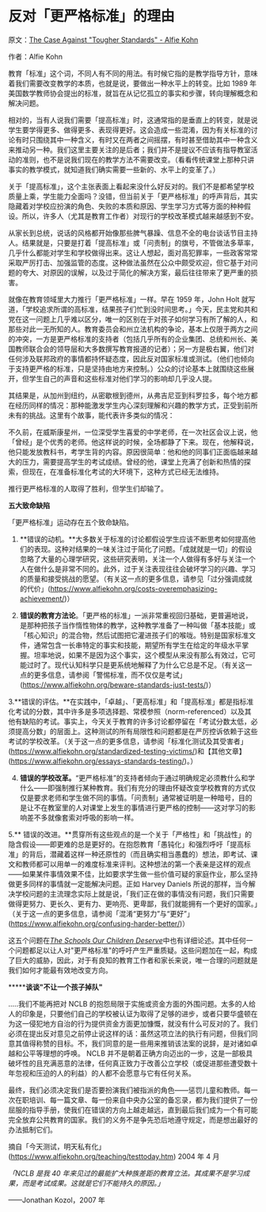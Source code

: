 # 反对「更严格标准」的理由

原文：[The Case Against "Tougher Standards" - Alfie Kohn](https://www.alfiekohn.org/standards-and-testing/case-tougher-standards/)

作者：Alfie Kohn

教育「标准」这个词，不同人有不同的用法。有时候它指的是教学指导方针，意味着我们需要改变教学的本质，也就是说，要做出一种水平上的转变。比如 1989 年美国数学教师协会提出的标准，就旨在从记忆孤立的事实和步骤，转向理解概念和解决问题。

相对的，当有人说我们需要「提高标准」时，这通常指的是垂直上的转变，就是说学生要学得更多、做得更多、表现得更好。这会造成一些混淆，因为有关标准的讨论有时只围绕其中一种含义，有时又在两者之间摇摆，有时甚至借助其中一种含义来推动另一种。我们这里主要关注的是后者；我们并不是提议不应该有指导教室活动的准则，也不是说我们现在的教学方法不需要改变。（看看传统课堂上那种只讲事实的教学模式，就知道我们确实需要一些新的、水平上的变革了。）

关于「提高标准」，这个主张表面上看起来没什么好反对的。我们不是都希望学校质量上乘，学生能力全面吗？没错，但当前关于「更严格标准」的呼声背后，其实隐藏着对学校应扮演的角色、失败的本质和原因、学生学习方式等方面的种种假设。所以，许多人（尤其是教育工作者）对现行的学校改革模式越来越感到不安。

从家长到总统，说话的风格都开始像那些脾气暴躁、信息不全的电台谈话节目主持人。结果就是，只要是打着「提高标准」或「问责制」的旗号，不管做法多草率，几乎什么都能对学生和学校做得出来。这让人想起，面对高犯罪率，一些政客常常采取严厉打击、加强监管的态度。这种做法虽然在公众中颇受欢迎，但它基于对问题的夸大、对原因的误解，以及过于简化的解决方案，最后往往带来了更严重的损害。

就像在教育领域里大力推行「更严格标准」一样。早在 1959 年，John Holt 就写道，「学校追求所谓的高标准，结果孩子们忙到没时间思考。」今天，民主党和共和党在这一问题上几乎难以区分，唯一的区别在于对孩子如何学习有所了解的人，和那些对此一无所知的人。教育委员会和州立法机构的争论，基本上仅限于两方之间的冲突，一方是更严格标准的支持者（包括几乎所有的企业集团、总统和州长、美国教师联合会的领导层和大多数撰写教育报道的记者）；另一方是极右翼，他们对任何涉及联邦政府的事情都持怀疑态度，因此反对国家标准或测试。（他们也倾向于支持更严格的标准，只是坚持由地方来控制。）公众的讨论基本上就围绕这些展开，但学生自己的声音和这些标准对他们学习的影响却几乎没人提。

其结果是，从加州到纽约，从密歇根到德州，从弗吉尼亚到科罗拉多，每个地方都在经历同样的情况：那种能激发学生内心深刻理解和兴趣的教学方式，正受到前所未有的挑战。这里有个故事，能代表许多类似的情况：

不久前，在威斯康星州，一位深受学生喜爱的中学老师，在一次社区会议上说，他「曾经」是个优秀的老师。他这样说的时候，全场都静了下来。现在，他解释说，他只能发放教科书，考学生背的内容。原因很简单：他和他的同事们正面临越来越大的压力，需要提高学生的考试成绩。曾经的他，课堂上充满了创新和热情的探索，但现在，在准备标准化考试的大环境下，这种方式已经无法维持。

推行更严格标准的人取得了胜利，但学生们却输了。

**五大致命缺陷**

「更严格标准」运动存在五个致命缺陷。

1. **错误的动机。**大多数关于标准的讨论都假设学生应该不断思考如何提高他们的表现。这种对结果的一味关注过于简化了问题。「成就就是一切」的假设忽略了大量的心理学研究，这些研究表明，关注一个人做得有多好与关注一个人在做什么是非常不同的。此外，过于关注表现往往会破坏学习的兴趣、学习的质量和接受挑战的愿望。（有关这一点的更多信息，请参见「过分强调成就的代价」(https://www.alfiekohn.org/costs-overemphasizing-achievement/)）

2. **错误的教育方法论**。「更严格的标准」一派非常重视回归基础，更普遍地说，是那种把孩子当作惰性物体的教学，这种教学准备了一种叫做「基本技能」或「核心知识」的混合物，然后试图把它灌进孩子们的喉咙。特别是国家标准文件，通常包含一长串特定的事实和技能，期望所有学生在给定的年级水平掌握。坦率地说，如果不是因为这个事实，这个模型从来没有那么有效过，它可能过时了。现代认知科学只是更系统地解释了为什么它总是不足。（有关这一点的更多信息，请参阅「警惕标准，而不仅仅是考试」(https://www.alfiekohn.org/beware-standards-just-tests/)）

3.**错误的评估。**在实践中，「卓越」、「更高标准」和「提高标准」都是指标准化考试的分数，其中许多是多项选择题、常模参照（norm-referenced）以及其他有缺陷的考试。事实上，今天关于教育的许多讨论都停留在「考试分数太低，必须提高分数」的层面上。这种测试的所有局限性和问题都是在严厉控诉依赖于这些考试的学校改革。（关于这一点的更多信息，请参阅「标准化测试及其受害者」(https://www.alfiekohn.org/standardized-testing-victims/)和【其他文章】(https://www.alfiekohn.org/essays-standards-testing/)。）

4. **错误的学校改革。**“更严格标准”的支持者倾向于通过明确规定必须教什么和学什么——即强制推行某种教育。我们有充分的理由怀疑改变学校教育的方式仅仅是要求老师和学生做不同的事情。「问责制」通常被证明是一种暗号，目的是让不在教室里的人对课堂上发生的事情进行更严格的控制——这对学习的影响差不多就像套索对呼吸的影响一样。

5.** 错误的改进。**贯穿所有这些观点的是一个关于「严格性」和「挑战性」的隐含假设——即更难的总是更好的。在抱怨教育「愚钝化」和强烈呼吁「提高标准」的背后，潜藏着这样一种还原性的（而且确实相当愚蠢的）想法，即考试、课文和教师都可以用单一的难度标准来评判。这种想法的第一个表亲是这样的观点——如果某件事情效果不佳，比如要求学生做一些价值可疑的家庭作业，那么坚持做更多同样的事情就一定能解决问题。正如 Harvey Daniels 所说的那样，当今解决学校问题的主流理念实际上就是说，「我们正在做的事情没有问题，我们只需要做得更努力、更长久、更有力、更响亮、更卑鄙，我们就能拥有一个更好的国家。」（关于这一点的更多信息，请参阅「混淆“更努力”与“更好”」(https://www.alfiekohn.org/confusing-harder-better/)）

这五个问题在[*The Schools Our Children Deserve*](https://www.alfiekohn.org/schools-children-deserve/)中也有详细论述。其中任何一个问题都足以让人对"更严格标准"的呼吁产生严重质疑。这些问题加在一起，构成了巨大的威胁，因此，对于有良知的教育工作者和家长来说，唯一合理的问题就是我们如何才能最有效地改变方向。

*******谈谈"不让一个孩子掉队"**

.....我们不能再把对 NCLB 的抱怨局限于实施或资金方面的外围问题。太多的人给人的印象是，只要他们自己的学校被认证为取得了足够的进步，或者只要华盛顿在为这一侵犯地方自治的行为提供资金方面更加慷慨，就没有什么可反对的了。我们必须在提出反对意见之前停止说这样的话：虽然这项立法的执行有问题，但我们同意其值得称赞的目标。不，我们同意的是一些用来推销该法案的说辞，是对诸如卓越和公平等理想的呼唤。 NCLB 并不是朝着正确方向迈出的一步，这是一部极具破坏性的且充满恶意的法律，任何真正致力于改善公立学校（或促进那些遭受数十年忽视和压迫的人的利益）的人都不会愿意与它有任何关系。

最终，我们必须决定我们是否要扮演我们被指派的角色——惩罚儿童和教师。每一次在职培训、每一篇文章、每一份来自中央办公室的备忘录，都为我们提供了一份屈服的指导手册，使我们在错误的方向上越走越远，直到最后我们成为一个有可能完全放弃公共教育的国家。我们的义务不是争先恐后地遵守规定，而是想出最好的办法抵制它们。

摘自「今天测试，明天私有化」(https://www.alfiekohn.org/teaching/testtoday.htm) 2004 年 4 月

*「NCLB 是我 40 年来见过的最能扩大种族差距的教育立法。其成果不是学习成果，而是考试成果。这就是它们不能持久的原因。」*

——Jonathan Kozol，2007 年